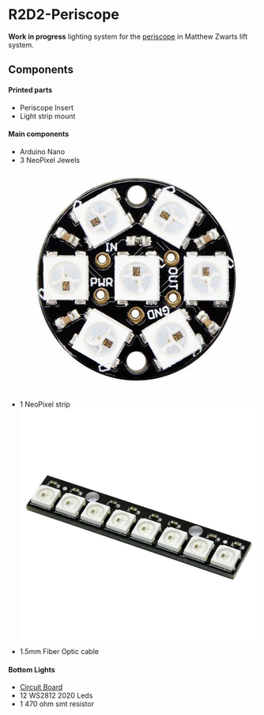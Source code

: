 # R2D2-Periscope
**Work in progress** lighting system for the [periscope](https://www.thingiverse.com/thing:3752279) in Matthew Zwarts lift system.

## Components

#### Printed parts
- Periscope Insert
- Light strip mount

#### Main components
- Arduino Nano
- 3 NeoPixel Jewels ![NeoPixel Jewel](/data/neopixel_jewel.jpg)
- 1 NeoPixel strip ![NeoPixel Strip](/data/neopixel_strip.jpg)
- 1.5mm Fiber Optic cable

#### Bottom Lights
- [Circuit Board](https://oshpark.com/shared_projects/699WXrat)
- 12 WS2812 2020 Leds
- 1 470 ohm smt resistor
